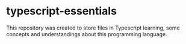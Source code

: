 # typescript-essentials
This repository was created to store files in Typescript learning, some concepts and understandings about this programming language.
